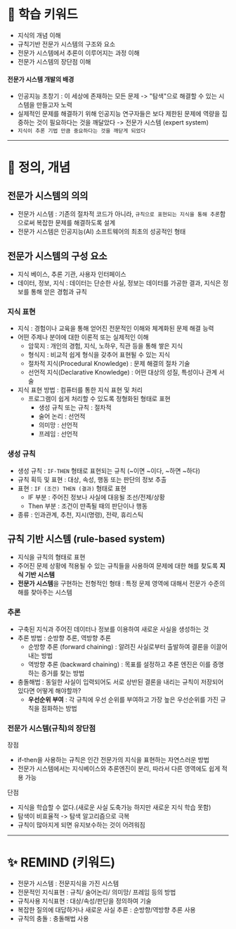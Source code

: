 # 🚀 학습 키워드

- 지식의 개념 이해
- 규칙기반 전문가 시스템의 구조와 요소
- 전문가 시스템에서 추론이 이루어지는 과정 이해
- 전문가 시스템의 장단점 이해

#### 전문가 시스템 개발의 배경

- 인공지능 초창기 : 이 세상에 존재하는 모든 문제 -> "탐색"으로 해결할 수 있는 시스템을 만들고자 노력
- 실제적인 문제를 해결하기 위해 인공지능 연구자들은 보다 제한된 문제에 역량을 집중하는 것이 필요하다는 것을 깨달았다 -> 전문가 시스템 (expert system)
- `지식이 추론 기법 만큼 중요하다는 것을 깨닫게 되었다`

---

# 📝 정의, 개념

## 전문가 시스템의 의의

- 전문가 시스템 : 기존의 절차적 코드가 아니라, `규칙으로 표현되는 지식을 통해 추론`함으로써 복잡한 문제를 해결하도록 설계
- 전문가 시스템은 인공지능(AI) 소프트웨어의 최초의 성공적인 형태

## 전문가 시스템의 구성 요소

- 지식 베이스, 추론 기관, 사용자 인터페이스
- 데이터, 정보, 지식 : 데이터는 단순한 사실, 정보는 데이터를 가공한 결과, 지식은 정보를 통해 얻은 경험과 규칙

### 지식 표현

- 지식 : 경험이나 교육을 통해 얻어진 전문적인 이해와 체계화된 문제 해결 능력
- 어떤 주제나 분야에 대한 이론적 또는 실제적인 이해
  - 암묵지 : 개인의 경험, 지식, 노하우, 직관 등을 통해 쌓은 지식
  - 형식지 : 비교적 쉽게 형식을 갖추어 표현될 수 있는 지식
  - 절차적 지식(Procedural Knowledge) : 문제 해결의 절차 기술
  - 선언적 지식(Declarative Knowledge) : 어떤 대상의 성질, 특성이나 관계 서술
- 지식 표현 방법 : 컴퓨터를 통한 지식 표현 및 처리
  - 프로그램이 쉽게 처리할 수 있도록 정형화된 형태로 표현
    - 생성 규칙 또는 규칙 : 절차적
    - 술어 논리 : 선언적
    - 의미망 : 선언적
    - 프레임 : 선언적

### 생성 규칙

- 생성 규칙 : `IF-THEN` 형태로 표현되는 규칙 (~이면 ~이다, ~하면 ~하다)
- 규칙 획득 및 표현 : 대상, 속성, 행동 또는 판단의 정보 추출
- 표현 : `IF (조건) THEN (결과)` 형태로 표현
  - IF 부분 : 주어진 정보나 사실에 대응될 조선/전제/상황
  - Then 부분 : 조건이 만족될 때의 판단이나 행동
- 종류 : 인과관계, 추천, 지시(명령), 전략, 휴리스틱

## 규칙 기반 시스템 (rule-based system)

- 지식을 규칙의 형태로 표현
- 주어진 문제 상황에 적용될 수 있는 규칙들을 사용하여 문제에 대한 해를 찾도록 **지식 기반 시스템**
- **전문가 시스템**을 구현하는 전형적인 형태 : 특정 문제 영역에 대해서 전문가 수준의 해를 찾아주는 시스템

### 추론

- 구축된 지식과 주어진 데이터나 정보를 이용하여 새로운 사실을 생성하는 것
- 추론 방법 : 순방향 추론, 역방향 추론
  - 순방향 추론 (forward chaining) : 알려진 사실로부터 출발하여 결론을 이끌어 내는 방법
  - 역방향 추론 (backward chaining) : 목표를 설정하고 추론 엔진은 이를 증명하는 증거를 찾는 방법
- 충돌해법 : 동일한 사실이 입력되어도 서로 상반된 결론을 내리는 규칙이 저장되어 있다면 어떻게 해야할까?
  - **우선순위 부여** : 각 규칙에 우선 순위를 부여하고 가장 높은 우선순위를 가진 규칙을 점화하는 방법

### 전문가 시스템(규칙)의 장단점

장점

- if-then을 사용하는 규칙은 인간 전문가의 지식을 표현하는 자연스러운 방법
- 전문가 시스템에서는 지식베이스와 추론엔진이 분리, 따라서 다른 영역에도 쉽게 적용 가능

단점

- 지식을 학습할 수 없다.(새로운 사실 도축가능 하지만 새로운 지식 학습 못함)
- 탐색이 비효율적 -> 탐색 알고리즘으로 극복
- 규칙이 많아지게 되면 유지보수하는 것이 어려워짐

---

# ✨ REMIND (키워드)

- 전문가 시스템 : 전문지식을 가진 시스템
- 전문적인 지식표현 : 규칙/ 술어논리/ 의미망/ 프레임 등의 방법
- 규칙사용 지식표현 : 대상/속성/판단을 정의하여 기술
- 복잡한 질의에 대답하거나 새로운 사실 추론 : 순방향/역방향 추론 사용
- 규칙의 충돌 : 충돌해법 사용
